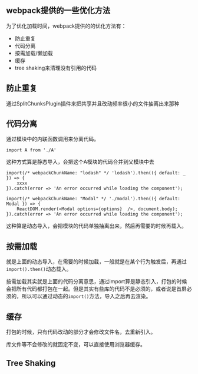 ## webpack提供的一些优化方法

为了优化加载时间，webpack提供的的优化方法有：

* 防止重复
* 代码分离
* 按需加载/懒加载
* 缓存
* tree shaking来清理没有引用的代码



## 防止重复

通过SplitChunksPlugin插件来把共享并且改动频率很小的文件抽离出来那种



## 代码分离

通过模块中的内联函数调用来分离代码。

```
import A from './A'
```

这种方式算是静态导入，会把这个A模块的代码合并到父模块中去



```
import(/* webpackChunkName: "lodash" */ 'lodash').then(({ default: _ }) => {
	xxxx
}).catch(error => 'An error occurred while loading the component');

import(/* webpackChunkName: "Modal" */ './modal').then(({ default: Modal }) => {
	ReactDOM.render(<Modal options={options}  />, document.body);
}).catch(error => 'An error occurred while loading the component');
```

这种算是动态导入，会把模块的代码单独抽离出来，然后再需要的时候再载入。



## 按需加载

就是上面的动态导入，在需要的时候加载，一般就是在某个行为触发后，再通过`import().then()`动态载入。



按需加载其实就是上面的代码分离意思，通过import算是静态引入，打包的时候会把所有代码都打包在一起。但是其实有些库的代码不是必须的，或者说是首屏必须的，所以可以通过动态的`import()`方法，导入之后再去渲染。





## 缓存

打包的时候，只有代码改动的部分才会修改文件名，去重新引入。

库文件等不会修改的就固定不变，可以直接使用浏览器缓存。



## Tree Shaking

